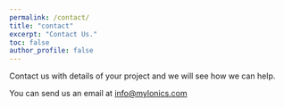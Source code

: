 ```yaml
---
permalink: /contact/
title: "contact"
excerpt: "Contact Us."
toc: false
author_profile: false
---
```


Contact us with details of your project and we will see how we can help. 

You can send us an email at [info@mylonics.com](mailto:info@mylonics.com)
